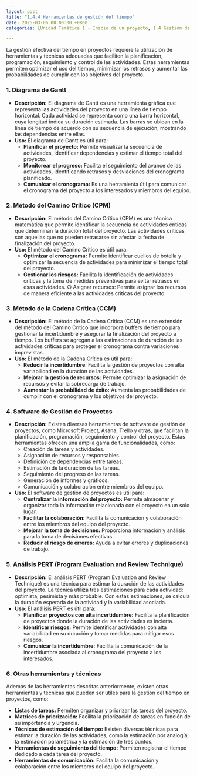 ```yaml
---
layout: post
title: "1.4.4 Herramientas de gestión del tiempo"
date: 2025-03-06 00:00:00 +0800
categories: [Unidad Temática 1 - Inicio de un proyecto, 1.4 Gestión del tiempo]

---
```


La gestión efectiva del tiempo en proyectos requiere la utilización de herramientas y 
técnicas adecuadas que faciliten la planificación, programación, seguimiento y control 
de las actividades. Estas herramientas permiten optimizar el uso del tiempo, 
minimizar los retrasos y aumentar las probabilidades de cumplir con los objetivos del 
proyecto. 

### 1. Diagrama de Gantt
- **Descripción:** El diagrama de Gantt es una herramienta gráfica que representa 
las actividades del proyecto en una línea de tiempo horizontal. Cada actividad 
se representa como una barra horizontal, cuya longitud indica su duración 
estimada. Las barras se ubican en la línea de tiempo de acuerdo con su 
secuencia de ejecución, mostrando las dependencias entre ellas. 
- **Uso:** El diagrama de Gantt es útil para: 
  - **Planificar el proyecto:** Permite visualizar la secuencia de actividades, 
identificar dependencias y estimar el tiempo total del proyecto. 
  - **Monitorear el progreso:** Facilita el seguimiento del avance de las 
actividades, identificando retrasos y desviaciones del cronograma 
planificado. 
  - **Comunicar el cronograma:** Es una herramienta útil para comunicar el 
cronograma del proyecto a los interesados y miembros del equipo. 

### 2. Método del Camino Crítico (CPM)
- **Descripción:** El método del Camino Crítico (CPM) es una técnica matemática 
que permite identificar la secuencia de actividades críticas que determinan la 
duración total del proyecto. Las actividades críticas son aquellas que no pueden 
retrasarse sin afectar la fecha de finalización del proyecto. 
-  **Uso:** El método del Camino Crítico es útil para: 
   - **Optimizar el cronograma:** Permite identificar cuellos de botella y 
optimizar la secuencia de actividades para minimizar el tiempo total del 
proyecto. 
   - **Gestionar los riesgos:** Facilita la identificación de actividades críticas y 
la toma de medidas preventivas para evitar retrasos en esas actividades. 
○ Asignar recursos: Permite asignar los recursos de manera eficiente a las 
actividades críticas del proyecto. 

### 3. Método de la Cadena Crítica (CCM)
- **Descripción:** El método de la Cadena Crítica (CCM) es una extensión del 
método del Camino Crítico que incorpora buffers de tiempo para gestionar la 
incertidumbre y asegurar la finalización del proyecto a tiempo. Los buffers se 
agregan a las estimaciones de duración de las actividades críticas para proteger 
el cronograma contra variaciones imprevistas. 
- **Uso:** El método de la Cadena Crítica es útil para: 
  - **Reducir la incertidumbre**: Facilita la gestión de proyectos con alta 
variabilidad en la duración de las actividades. 
  - **Mejorar la gestión de recursos:** Permite optimizar la asignación de 
recursos y evitar la sobrecarga de trabajo. 
  - **Aumentar la probabilidad de éxito:** Aumenta las probabilidades de 
cumplir con el cronograma y los objetivos del proyecto. 

### 4. Software de Gestión de Proyectos
- **Descripción:** Existen diversas herramientas de software de gestión de 
proyectos, como Microsoft Project, Asana, Trello y otras, que facilitan la 
planificación, programación, seguimiento y control del proyecto. Estas 
herramientas ofrecen una amplia gama de funcionalidades, como: 
  - Creación de tareas y actividades. 
  - Asignación de recursos y responsables. 
  - Definición de dependencias entre tareas. 
  - Estimación de la duración de las tareas. 
  - Seguimiento del progreso de las tareas. 
  - Generación de informes y gráficos. 
  - Comunicación y colaboración entre miembros del equipo. 
- **Uso:** El software de gestión de proyectos es útil para: 
  - **Centralizar la información del proyecto:** Permite almacenar y 
organizar toda la información relacionada con el proyecto en un solo 
lugar. 
  - **Facilitar la colaboración:** Facilita la comunicación y colaboración entre 
los miembros del equipo del proyecto. 
  - **Mejorar la toma de decisiones:** Proporciona información y análisis para 
la toma de decisiones efectivas. 
  - **Reducir el riesgo de errores:** Ayuda a evitar errores y duplicaciones de 
trabajo. 

### 5. Análisis PERT (Program Evaluation and Review Technique)
- **Descripción:** El análisis PERT (Program Evaluation and Review Technique) es 
una técnica para estimar la duración de las actividades del proyecto. La técnica 
utiliza tres estimaciones para cada actividad: optimista, pesimista y más 
probable. Con estas estimaciones, se calcula la duración esperada de la 
actividad y la variabilidad asociada. 
- **Uso:** El análisis PERT es útil para: 
  - **Planificar proyectos con alta incertidumbre:** Facilita la planificación 
de proyectos donde la duración de las actividades es incierta. 
  - **Identificar riesgos:** Permite identificar actividades con alta variabilidad 
en su duración y tomar medidas para mitigar esos riesgos. 
  - **Comunicar la incertidumbre:** Facilita la comunicación de la 
incertidumbre asociada al cronograma del proyecto a los interesados. 

### 6. Otras herramientas y técnicas
Además de las herramientas descritas anteriormente, existen otras herramientas y 
técnicas que pueden ser útiles para la gestión del tiempo en proyectos, como: 
- **Listas de tareas:** Permiten organizar y priorizar las tareas del proyecto. 
- **Matrices de priorización:** Facilita la priorización de tareas en función de su 
importancia y urgencia. 
- **Técnicas de estimación del tiempo:** Existen diversas técnicas para estimar la 
duración de las actividades, como la estimación por analogía, la estimación 
paramétrica y la estimación de tres puntos. 
- **Herramientas de seguimiento del tiempo:** Permiten registrar el tiempo 
dedicado a cada tarea del proyecto. 
- **Herramientas de comunicación:** Facilita la comunicación y colaboración entre 
los miembros del equipo del proyecto.
